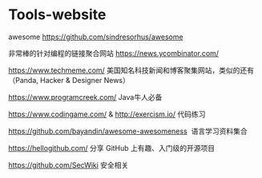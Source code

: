 # Tools-website

awesome https://github.com/sindresorhus/awesome

非常棒的针对编程的链接聚合网站 https://news.ycombinator.com/

https://www.techmeme.com/ 美国知名科技新闻和博客聚集网站，类似的还有（Panda, Hacker & Designer News）

https://www.programcreek.com/ Java牛人必备

https://www.codingame.com/ & http://exercism.io/ 代码练习

https://github.com/bayandin/awesome-awesomeness  语言学习资料集合

https://hellogithub.com/ 分享 GitHub 上有趣、入门级的开源项目

https://github.com/SecWiki 安全相关
